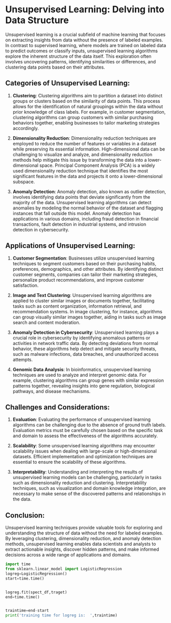 # Unsupervised Learning: Delving into Data Structure 

Unsupervised learning is a crucial subfield of machine learning that focuses on extracting insights from data without the presence of labeled examples. In contrast to supervised learning, where models are trained on labeled data to predict outcomes or classify inputs, unsupervised learning algorithms explore the inherent structure of the data itself. This exploration often involves uncovering patterns, identifying similarities or differences, and clustering data points based on their attributes.

## Categories of Unsupervised Learning:

1. **Clustering**:
   Clustering algorithms aim to partition a dataset into distinct groups or clusters based on the similarity of data points. This process allows for the identification of natural groupings within the data without prior knowledge of class labels. For example, in customer segmentation, clustering algorithms can group customers with similar purchasing behaviors together, enabling businesses to tailor marketing strategies accordingly.

2. **Dimensionality Reduction**:
   Dimensionality reduction techniques are employed to reduce the number of features or variables in a dataset while preserving its essential information. High-dimensional data can be challenging to visualize and analyze, and dimensionality reduction methods help mitigate this issue by transforming the data into a lower-dimensional space. Principal Component Analysis (PCA) is a widely used dimensionality reduction technique that identifies the most significant features in the data and projects it onto a lower-dimensional subspace.

3. **Anomaly Detection**:
   Anomaly detection, also known as outlier detection, involves identifying data points that deviate significantly from the majority of the data. Unsupervised learning algorithms can detect anomalies by modeling the normal behavior of the dataset and flagging instances that fall outside this model. Anomaly detection has applications in various domains, including fraud detection in financial transactions, fault detection in industrial systems, and intrusion detection in cybersecurity.

## Applications of Unsupervised Learning:

1. **Customer Segmentation**:
   Businesses utilize unsupervised learning techniques to segment customers based on their purchasing habits, preferences, demographics, and other attributes. By identifying distinct customer segments, companies can tailor their marketing strategies, personalize product recommendations, and improve customer satisfaction.

2. **Image and Text Clustering**:
   Unsupervised learning algorithms are applied to cluster similar images or documents together, facilitating tasks such as content organization, information retrieval, and recommendation systems. In image clustering, for instance, algorithms can group visually similar images together, aiding in tasks such as image search and content moderation.

3. **Anomaly Detection in Cybersecurity**:
   Unsupervised learning plays a crucial role in cybersecurity by identifying anomalous patterns or activities in network traffic data. By detecting deviations from normal behavior, these algorithms help detect and mitigate security threats, such as malware infections, data breaches, and unauthorized access attempts.

4. **Genomic Data Analysis**:
   In bioinformatics, unsupervised learning techniques are used to analyze and interpret genomic data. For example, clustering algorithms can group genes with similar expression patterns together, revealing insights into gene regulation, biological pathways, and disease mechanisms.

## Challenges and Considerations:

1. **Evaluation**:
   Evaluating the performance of unsupervised learning algorithms can be challenging due to the absence of ground truth labels. Evaluation metrics must be carefully chosen based on the specific task and domain to assess the effectiveness of the algorithms accurately.

2. **Scalability**:
   Some unsupervised learning algorithms may encounter scalability issues when dealing with large-scale or high-dimensional datasets. Efficient implementation and optimization techniques are essential to ensure the scalability of these algorithms.

3. **Interpretability**:
   Understanding and interpreting the results of unsupervised learning models can be challenging, particularly in tasks such as dimensionality reduction and clustering. Interpretability techniques, such as visualization and domain knowledge integration, are necessary to make sense of the discovered patterns and relationships in the data.

## Conclusion:

Unsupervised learning techniques provide valuable tools for exploring and understanding the structure of data without the need for labeled examples. By leveraging clustering, dimensionality reduction, and anomaly detection methods, unsupervised learning enables data scientists and analysts to extract actionable insights, discover hidden patterns, and make informed decisions across a wide range of applications and domains.



```python
import time
from sklearn.linear_model import LogisticRegression
logreg=LogisticRegression()
start=time.time()


logreg.fit(spect_df,traget)
end=time.time()


traintime=end-start
print('training time for logreg is:  ',traintime)
